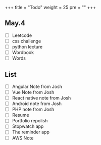 +++
title = "Todo"
weight = 25
pre = ""
+++

## **May.4**

- [ ] Leetcode
- [ ] css challenge
- [ ] python lecture
- [ ] Wordbook
- [ ] Words

## **List**

- [ ] Angular Note from Josh
- [ ] Vue Note from Josh
- [ ] React native note from Josh
- [ ] Android note from Josh
- [ ] PHP note from Josh
- [ ] Resume
- [ ] Portfolio repolish
- [ ] Stopwatch app
- [ ] The reminder app
- [ ] AWS Note
